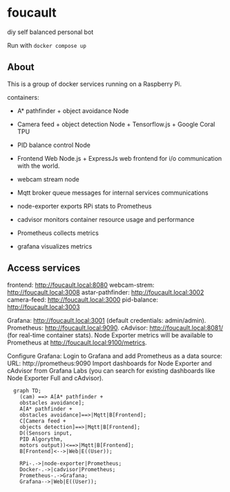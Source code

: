 # foucault
diy self balanced personal bot

Run with `docker compose up`

## About

This is a group of docker services running on a Raspberry Pi.

containers:

- A* pathfinder + object avoidance
  Node 
- Camera feed + object detection
  Node + Tensorflow.js + Google Coral TPU
- PID balance control
  Node 
- Frontend Web
  Node.js + ExpressJs 
  web frontend for i/o communication with the world. 
- webcam stream 
  node

- Mqtt broker
  queue messages for internal services communications
- node-exporter
  exports RPi stats to Prometheus
- cadvisor
  monitors container resource usage and performance
- Prometheus 
  collects metrics
- grafana
  visualizes metrics

## Access services

frontend: http://foucault.local:8080
webcam-strem: http://foucault.local:3008
astar-pathfinder: http://foucault.local:3002
camera-feed: http://foucault.local:3000
pid-balance: http://foucault.local:3003

Grafana: http://foucault.local:3001 (default credentials: admin/admin).
Prometheus: http://foucault.local:9090.
cAdvisor: http://foucault.local:8081/ (for real-time container stats).
Node Exporter metrics will be available to Prometheus at http://foucault.local:9100/metrics.

Configure Grafana:
Login to Grafana and add Prometheus as a data source:
URL: http://prometheus:9090
Import dashboards for Node Exporter and cAdvisor from Grafana Labs (you can search for existing dashboards like Node Exporter Full and cAdvisor).

```mermaid
  graph TD;
    (cam) ==> A[A* pathfinder + 
    obstacles avoidance];
    A[A* pathfinder + 
    obstacles avoidance]==>|Mqtt|B[Frontend];
    C[Camera feed + 
    objects detection]==>|Mqtt|B[Frontend];
    D((Sensors input, 
    PID Algorythm, 
    motors output))<==>|Mqtt|B[Frontend];
    B[Frontend]<-->|Web|E((User));

    RPi-.->|node-exporter|Prometheus;
    Docker-.->|cadvisor|Prometheus;
    Prometheus-.->Grafana;
    Grafana-->|Web|E((User));

```
  
